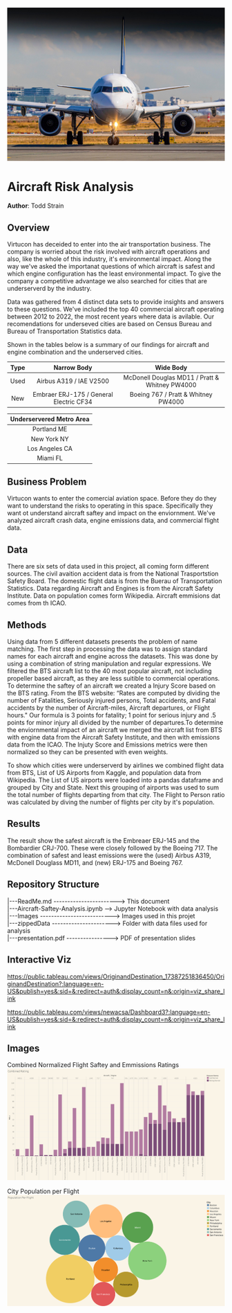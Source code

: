 ![Airbus](images/airbus-1280.jpg)
# Aircraft Risk Analysis

**Author**: Todd Strain

## Overview
Virtucon has deceided to enter into the air transportation business. The company is worried about the risk involved with aircraft operations and also, like the whole of this industry, it's environmental impact. Along the way we've asked the importanat questions of which aircraft is safest and which engine configuration has the least environmental impact. To give the company a competitive advantage we also searched for cities that are underserverd by the industry. 

Data was gathered from 4 distinct data sets to provide insights and answers to these questions. We've included the top 40 commercial aircraft operating between 2012 to 2022, the most recent years where data is avilable. Our recomendations for underseved cities are based on Census Bureau and Bureau of Transportation Statistics data.

Shown in the tables below is a summary of our findings for aircraft and engine combination and the underserved cities.

|Type  |   Narrow Body    |         Wide Body       |
|:------:| :--------------:   | :------------------------:|
| Used |   Airbus A319 / IAE V2500   | McDonell Douglas MD11 / Pratt & Whitney PW4000 |
| New  | Embraer ERJ-175 / General Electric CF34	 |      Boeing 767 / Pratt & Whitney PW4000      | 


| Underservered Metro Area |
| :----------------------: |
| Portland	ME             |
| New York	NY             |	
| Los Angeles CA           |	
| Miami	FL	               |

## Business Problem
Virtucon wants to enter the comercial aviation space. Before they do they want to understand the risks to operating in this space. Specifically they want ot understand aircraft saftey and impact on the enviornment. We've analyzed aircraft crash data, engine emissions data, and commercial flight data.

## Data
There are six sets of data used in this project, all coming form different sources.  The civil avaition accident data is from the National Trasportstion Safety Board. The domestic flight data is from the Buerau of Transportation Statistics. Data regarding Aircraft and Engines is from the Aircraft Safety Institute. Data on population comes form Wikipedia. Aircraft emmisions dat comes from th ICAO.

## Methods
Using data from 5 different datasets presents the problem of name matching. The first step in processing the data was to assign standard names for each aircraft and engine across the datasets. This was done by using a combination of string manipulation and regular expressions. We filtered the BTS aircraft list to the 40 most popular aircraft, not including propeller based aircraft, as they are less suitible to commercial operations. To determine the saftey of an aircraft we created a Injury Score based on the BTS rating. From the BTS website: “Rates are computed by dividing the number of Fatalities, Seriously injured persons, Total accidents, and Fatal accidents by the number of Aircraft-miles, Aircraft departures, or Flight hours." Our formula is 3 points for fatality; 1 point for serious injury and .5 points for minor injury all divided by the number of departures.To determine the enviornmental impact of an aircraft we merged the aircraft list from BTS with engine data from the Aircraft Safety Institute, and then with emissions data from the ICAO. The Injuty Score and Emissions metrics were then normalized so they can be presented with even weights.

To show which cities were underserverd by airlines we combined flight data from BTS, List of US Airports from Kaggle, and population data from Wikipedia. The List of US airports were loaded into a pandas dataframe and grouped by City and State. Next this grouping of airports was used to sum the total number of flights departing from that city. The Flight to Person ratio was calculated by diving the number of flights per city by it's population. 

## Results
The result show the safest aircraft is the Embreaer ERJ-145 and the Bombardier CRJ-700. These were closely followed by the Boeing 717. The combination of safest and least emissions were the (used) Airbus A319, McDonell Douglass MD11, and  (new) ERJ-175 and Boeing 767.

## Repository Structure

|---ReadMe.md -----------------------> This document  
|---Aircraft-Saftey-Analysis.ipynb --> Jupyter Notebook with data analysis  
|---Images --------------------------> Images used in this projet  
|---zippedData ----------------------> Folder with data files used for analysis  
|---presentation.pdf ----------------> PDF of presentation slides

## Interactive Viz
https://public.tableau.com/views/OriginandDestination_17387251836450/OriginandDestination?:language=en-US&publish=yes&:sid=&:redirect=auth&:display_count=n&:origin=viz_share_link

https://public.tableau.com/views/newacsa/Dashboard3?:language=en-US&publish=yes&:sid=&:redirect=auth&:display_count=n&:origin=viz_share_link

## Images
Combined Normalized Flight Saftey and Emmissions Ratings
![Combined_Rating](images/CombinedRating.png)

City Population per Flight
![PopPerFlight](images/PopPerFlight.png)